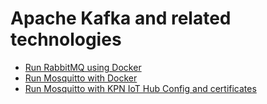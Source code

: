 # Apache Kafka and related technologies

- [Run RabbitMQ using Docker](https://github.com/bobpeulen/apache_kafka/tree/main/rabbitmq)
- [Run Mosquitto with Docker](https://github.com/bobpeulen/apache_kafka/blob/main/mosquitto/README.md)
- [Run Mosquitto with KPN IoT Hub Config and certificates](https://github.com/bobpeulen/apache_kafka/tree/main/mosquitto_kpn)
